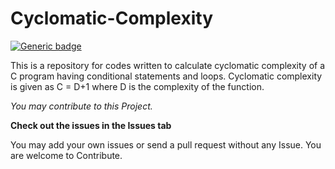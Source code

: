# Cyclomatic-Complexity

[![Generic badge](https://img.shields.io/badge/CYCLOMATIC-COMPLEXITY-<BLUE>.svg)](https://shields.io/)

This is a repository for codes written to calculate cyclomatic complexity of a C program having conditional statements and loops.
Cyclomatic complexity is given as 
    C = D+1
      where D is the complexity of the function.

*You may contribute to this Project.* 

**Check out the issues in the Issues tab**

You may add your own issues or send a pull request without any Issue. You are welcome to Contribute.
